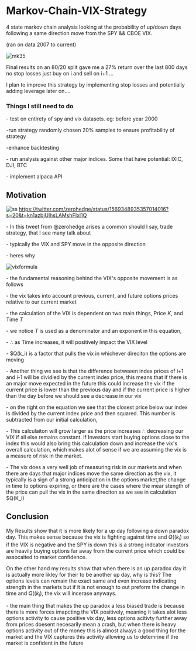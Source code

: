 # Markov-Chain-VIX-Strategy
4 state markov chain analysis looking at the probability of up/down days following a same direction move from the SPY &amp;&amp; CBOE VIX.

(ran on data 2007 to current)

![mk35](https://user-images.githubusercontent.com/95504207/201275217-4252e55a-2c8d-4d98-8fb9-60a117eb6e29.png)

Final results on an 80/20 split gave me a 27% return over the last 800 days no stop losses just buy on i and sell on i+1 ...

I plan to improve this strategy by implementing stop losses and potentially adding leverage later on....

### Things I still need to do

\- test on entirety of spy and vix datasets. eg: before year 2000

\-run strategy randomly chosen 20% samples to ensure profitability of strategy

\-enhance backtesting

\- run analysis against other major indices. Some that have potential: IXIC, DJI, BTC

\- implement alpaca API


## Motivation
![ss](https://user-images.githubusercontent.com/95504207/201195956-2d4e4581-a77c-4082-9a7f-07b16ba125ac.PNG)
https://twitter.com/zerohedge/status/1569348935357014016?s=20&t=kn1azbjUlhsLAMshFIxl1Q

\- In this tweet from @zerohedge arises a common should I say, trade strategy, that I see many talk about

\- typically the VIX and SPY move in the opposite direction

\- heres why

![vixformula](https://www.cboe.com/_img/general/vix-formula-01.png)

\- the fundamental reasoning behind the VIX's opposite movement is as follows

\- the vix takes into account previous, current, and future options prices relative to our current market

\- the calculation of the VIX is dependent on two main things, Price $K$, and Time $T$

\- we notice $T$ is used as a denominator and an exponent in this equation, 

\- $\therefore$ as Time increases, it will positively impact the VIX level

\- $Q(k_i) is a factor that pulls the vix in whichever direciton the options are moving

\- Another thing we see is that the difference betweeen index prices of i+1 and i-1 will be dividied by the current index price,
this means that if there is an major move expected in the future this could increase the vix if the current price is lower than the previous day
and if the current price is higher than the day before we should see a decrease in our vix

\- on the right on the equation we see that the closest price below our index is divided by the current index price and then squared. This number is subtracted from our initial calculation, 

\- This calculaiton will grow larger as the price increases $\therefore$ decreasing our VIX if all else remains constant. If Investors start buying options close to the index this would also bring this calculation down and increase the vix's overall calculation, which makes alot of sense if we are assuming the vix is a measure of risk in the market.


\- The vix does a very well job of measuring risk in our markets and when there are days that major indices move the same direction as the vix, it typically is a sign of a strong anticipation in the options market,the change in time to options expiring, or there are the cases where the mear stength of the price can pull the vix in the same direciton as we see in calculation $Q(K_i)
 
## Conclusion

My Results show that it is more likely for a up day following a down paradox day. This makes sense because the vix is fighting against time and $Q((k_i)$ so if the VIX is negative and the SPY is down this is a strong indcator investors are heavily buying options far away from the current price which could be assocaited to market confidence.

On the other hand my results show that when there is an up paradox day it is actually more likley for their to be another up day, why is this? The options levels can remain the exact same and even increase indicating strength in the markets but if it is not enough to out preform the change in time and $Q((k_i)$, the vix will incerase anyways. 

\- the main thing that makes the up paradox a less biased trade is because there is more forces imapcting the VIX positively, meaning it takes alot less options activity to cause positive vix day, less options acitivty further away from prices doesent necesarily mean a crash, but when there is heavy options activity out of the money this is almost always a good thing for the market and the VIX captures this activity allowing us to detemrine if the market is confident in the future








